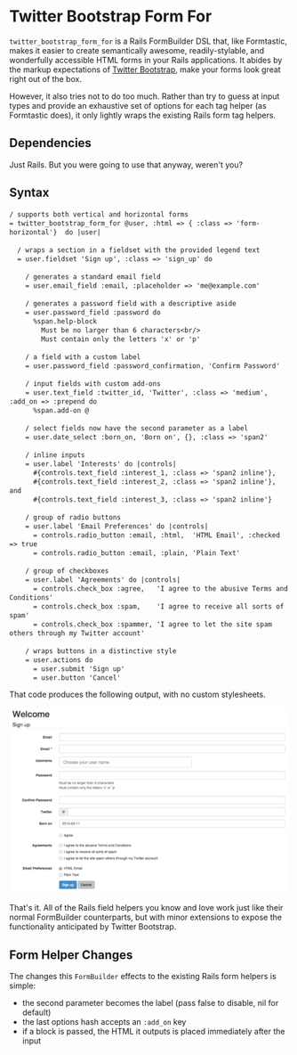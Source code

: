 Twitter Bootstrap Form For
==========================

`twitter_bootstrap_form_for` is a Rails FormBuilder DSL that, like Formtastic,
makes it easier to create semantically awesome, readily-stylable, and
wonderfully accessible HTML forms in your Rails applications. It abides by
the markup expectations of [Twitter Bootstrap], make your forms look great right
out of the box.

However, it also tries not to do too much. Rather than try to guess at input
types and provide an exhaustive set of options for each tag helper (as
Formtastic does), it only lightly wraps the existing Rails form tag helpers.

## Dependencies ##

Just Rails. But you were going to use that anyway, weren't you?

## Syntax ##

```haml
/ supports both vertical and horizontal forms
= twitter_bootstrap_form_for @user, :html => { :class => 'form-horizontal'}  do |user|

  / wraps a section in a fieldset with the provided legend text
  = user.fieldset 'Sign up', :class => 'sign_up' do

    / generates a standard email field
    = user.email_field :email, :placeholder => 'me@example.com'

    / generates a password field with a descriptive aside
    = user.password_field :password do
      %span.help-block
        Must be no larger than 6 characters<br/>
        Must contain only the letters 'x' or 'p'

    / a field with a custom label
    = user.password_field :password_confirmation, 'Confirm Password'

    / input fields with custom add-ons
    = user.text_field :twitter_id, 'Twitter', :class => 'medium', :add_on => :prepend do
      %span.add-on @

    / select fields now have the second parameter as a label
    = user.date_select :born_on, 'Born on', {}, :class => 'span2'

    / inline inputs
    = user.label 'Interests' do |controls|
      #{controls.text_field :interest_1, :class => 'span2 inline'},
      #{controls.text_field :interest_2, :class => 'span2 inline'}, and
      #{controls.text_field :interest_3, :class => 'span2 inline'}

    / group of radio buttons
    = user.label 'Email Preferences' do |controls|
      = controls.radio_button :email, :html,  'HTML Email', :checked => true
      = controls.radio_button :email, :plain, 'Plain Text'

    / group of checkboxes
    = user.label 'Agreements' do |controls|
      = controls.check_box :agree,   'I agree to the abusive Terms and Conditions'
      = controls.check_box :spam,    'I agree to receive all sorts of spam'
      = controls.check_box :spammer, 'I agree to let the site spam others through my Twitter account'

    / wraps buttons in a distinctive style
    = user.actions do
      = user.submit 'Sign up'
      = user.button 'Cancel'
```

That code produces the following output, with no custom stylesheets.

![](https://github.com/stouset/twitter_bootstrap_form_for/raw/master/examples/screenshot.png)

That's it. All of the Rails field helpers you know and love work just like
their normal FormBuilder counterparts, but with minor extensions to expose
the functionality anticipated by Twitter Bootstrap.

## Form Helper Changes ##

The changes this `FormBuilder` effects to the existing Rails form helpers is
simple:

  * the second parameter becomes the label (pass false to disable, nil for default)
  * the last options hash accepts an `:add_on` key
  * if a block is passed, the HTML it outputs is placed immediately after the input

[Twitter Bootstrap]: http://twitter.github.com/bootstrap/
